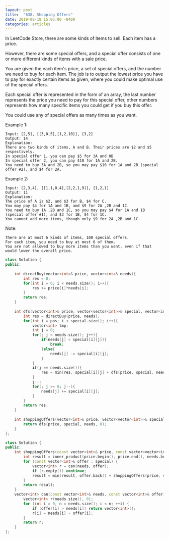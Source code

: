 ```yaml
---
layout: post
title:  "638. Shopping Offers"
date: 2019-08-18 15:05:00 -0400
categories: articles
---	
```

In LeetCode Store, there are some kinds of items to sell. Each item has a price.

However, there are some special offers, and a special offer consists of one or more different kinds of items with a sale price.

You are given the each item's price, a set of special offers, and the number we need to buy for each item. The job is to output the lowest price you have to pay for exactly certain items as given, where you could make optimal use of the special offers.

Each special offer is represented in the form of an array, the last number represents the price you need to pay for this special offer, other numbers represents how many specific items you could get if you buy this offer.

You could use any of special offers as many times as you want.

Example 1:
```
Input: [2,5], [[3,0,5],[1,2,10]], [3,2]
Output: 14
Explanation: 
There are two kinds of items, A and B. Their prices are $2 and $5 respectively. 
In special offer 1, you can pay $5 for 3A and 0B
In special offer 2, you can pay $10 for 1A and 2B. 
You need to buy 3A and 2B, so you may pay $10 for 1A and 2B (special offer #2), and $4 for 2A.
```
Example 2:
```
Input: [2,3,4], [[1,1,0,4],[2,2,1,9]], [1,2,1]
Output: 11
Explanation: 
The price of A is $2, and $3 for B, $4 for C. 
You may pay $4 for 1A and 1B, and $9 for 2A ,2B and 1C. 
You need to buy 1A ,2B and 1C, so you may pay $4 for 1A and 1B (special offer #1), and $3 for 1B, $4 for 1C. 
You cannot add more items, though only $9 for 2A ,2B and 1C.
```
Note:
```
There are at most 6 kinds of items, 100 special offers.
For each item, you need to buy at most 6 of them.
You are not allowed to buy more items than you want, even if that would lower the overall price.
```

```c++
class Solution {
public:
    
    int directBuy(vector<int>& price, vector<int>& needs){
        int res = 0;
        for(int i = 0; i < needs.size(); i++){
            res += price[i]*needs[i];
        }
        return res;
    }
    
    int dfs(vector<int>& price, vector<vector<int>>& special, vector<int>& needs, int pos){
        int res = directBuy(price, needs);
        for(int i = pos; i < special.size(); i++){
            vector<int> tmp;
            int j = 0;
            for(; j < needs.size(); j++){
                if(needs[j] < special[i][j]){
                    break;
                }else{
                    needs[j] -= special[i][j];
                }
            }
            if(j == needs.size()){
                res = min(res, special[i][j] + dfs(price, special, needs, pos));
            }
            j--;
            for(; j >= 0; j--){
                needs[j] += special[i][j];
            }
        }
        return res;
    }
    
    int shoppingOffers(vector<int>& price, vector<vector<int>>& special, vector<int>& needs) {
        return dfs(price, special, needs, 0);
    }
};
```
```c++
class Solution {
public:
    int shoppingOffers(const vector<int>& price, const vector<vector<int>>& special, const vector<int>& needs) {
        int result = inner_product(price.begin(), price.end(), needs.begin(), 0);
        for (const vector<int>& offer : special) {
            vector<int> r = can(needs, offer);
            if (r.empty()) continue;
            result = min(result, offer.back() + shoppingOffers(price, special, r));
        }
        return result;
    }
    vector<int> can(const vector<int>& needs, const vector<int>& offer) {
        vector<int> r(needs.size(), 0);
        for (int i = 0, n = needs.size(); i < n; ++i) {
            if (offer[i] > needs[i]) return vector<int>();
            r[i] = needs[i] - offer[i];
        }
        return r;
    }
};
```